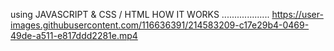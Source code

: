  using JAVASCRIPT & CSS / HTML
 HOW IT WORKS
 ...................
 https://user-images.githubusercontent.com/116636391/214583209-c17e29b4-0469-49de-a511-e817ddd2281e.mp4
